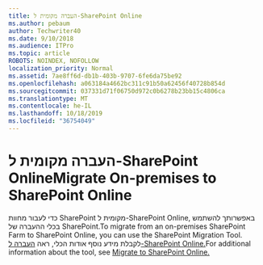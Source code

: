 ```yaml
---
title: העברה מקומית ל-SharePoint Online
ms.author: pebaum
author: Techwriter40
ms.date: 9/10/2018
ms.audience: ITPro
ms.topic: article
ROBOTS: NOINDEX, NOFOLLOW
localization_priority: Normal
ms.assetid: 7ae8ff6d-db1b-403b-9707-6fe6da75be92
ms.openlocfilehash: a063184a4662bc311c91b50a62456f40728b854d
ms.sourcegitcommit: 037331d71f06750d972c0b6278b23bb15c4806ca
ms.translationtype: MT
ms.contentlocale: he-IL
ms.lasthandoff: 10/18/2019
ms.locfileid: "36754049"
---
```

# <a name="migrate-on-premises-to-sharepoint-online"></a><span data-ttu-id="2079e-102">העברה מקומית ל-SharePoint Online</span><span class="sxs-lookup"><span data-stu-id="2079e-102">Migrate On-premises to SharePoint Online</span></span>

<span data-ttu-id="2079e-103">כדי לעבור מחוות SharePoint מקומית ל-SharePoint Online, באפשרותך להשתמש בכלי ההעברה של SharePoint.</span><span class="sxs-lookup"><span data-stu-id="2079e-103">To migrate from an on-premises SharePoint Farm to SharePoint Online, you can use the SharePoint Migration Tool.</span></span> <span data-ttu-id="2079e-104">לקבלת מידע נוסף אודות הכלי, ראה [העברה ל-SharePoint Online.](https://go.microsoft.com/fwlink/?linkid=2019574)</span><span class="sxs-lookup"><span data-stu-id="2079e-104">For additional information about the tool, see [Migrate to SharePoint Online.](https://go.microsoft.com/fwlink/?linkid=2019574)</span></span>
  

